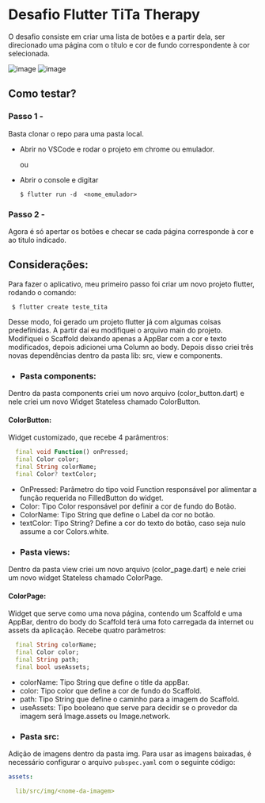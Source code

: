 # Desafio Flutter TiTa Therapy
O desafio consiste em criar uma lista de botões e a partir dela, ser direcionado uma página com o título e cor de fundo correspondente à cor selecionada. 

![image](https://user-images.githubusercontent.com/86268949/222878333-4fd8f47b-af85-4db0-a57f-1e48ad8be391.png) ![image](https://user-images.githubusercontent.com/86268949/222878343-4612220a-9653-4d3f-a002-46c116a7c7f3.png)



## Como testar?
### Passo 1 -
Basta clonar o repo para uma pasta local.

- Abrir no VSCode e rodar o projeto em chrome ou emulador.

    ou

- Abrir o console e digitar 

      $ flutter run -d  <nome_emulador>
      
### Passo 2 - 
Agora é só apertar os botões e checar se cada página corresponde à cor e ao titulo indicado.

## Considerações:
Para fazer o aplicativo, meu primeiro passo foi criar um novo projeto flutter, rodando o comando:
     
     $ flutter create teste_tita
     
Desse modo, foi gerado um projeto flutter já com algumas coisas predefinidas. 
A partir daí eu modifiquei o arquivo main do projeto. Modifiquei o Scaffold deixando apenas a AppBar com a cor e texto modificados, depois adicionei uma Column ao body. Depois disso criei três novas dependências dentro da pasta lib: src, view e components. 

* ### Pasta components:
Dentro da pasta components criei um novo arquivo (color_button.dart) e nele criei um novo Widget Stateless chamado ColorButton.
#### ColorButton: 
Widget customizado, que recebe 4 parâmentros:

~~~~dart
  final void Function() onPressed;
  final Color color;
  final String colorName;
  final Color? textColor;
~~~~~

+ OnPressed: Parâmetro do tipo void Function responsável por alimentar a função requerida no FilledButton do widget.
+ Color: Tipo Color responsável por definir a cor de fundo do Botão.
+ ColorName: Tipo String que define o Label da cor no botão.
+ textColor: Tipo String? Define a cor do texto do botão, caso seja nulo assume a cor Colors.white.

* ### Pasta views:
Dentro da pasta view criei um novo arquivo (color_page.dart) e nele criei um novo widget Stateless chamado ColorPage.
#### ColorPage:
Widget que serve como uma nova página, contendo um Scaffold e uma AppBar, dentro do body do Scaffold terá uma foto carregada da internet ou assets da aplicação. Recebe quatro parâmetros:

~~~~dart
  final String colorName;
  final Color color;
  final String path;
  final bool useAssets;
~~~~~

+ colorName: Tipo String que define o title da appBar.
+ color: Tipo color que define a cor de fundo do Scaffold.
+ path: Tipo String que define o caminho para a imagem do Scaffold.
+ useAssets: Tipo booleano que serve para decidir se o provedor da imagem será Image.assets ou Image.network.

* ### Pasta src:
Adição de imagens dentro da pasta img. Para usar as imagens baixadas, é necessário configurar o arquivo `pubspec.yaml` com o seguinte código:

~~~~yaml
assets:

  lib/src/img/<nome-da-imagem>
~~~~~

